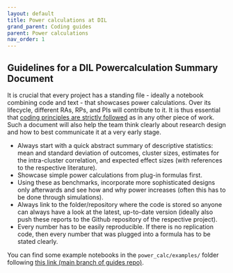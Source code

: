 ```yaml
---
layout: default
title: Power calculations at DIL
grand_parent: Coding guides
parent: Power calculations
nav_order: 1
---
```


## Guidelines for a DIL Powercalculation Summary Document

It is crucial that every project has a standing file - ideally a notebook combining code and text - that showcases power calculations.
Over its lifecycle, different RAs, RPs, and PIs will contribute to it.
It is thus essential that [coding principles are strictly followed](https://devinnovationlab.github.io/guides/principles/writing-code.html) as in any other piece of work.
Such a document will also help the team think clearly about research design and how to best communicate it at a very early stage.

-   Always start with a quick abstract summary of descriptive statistics: mean and standard deviation of outcomes, cluster sizes, estimates for the intra-cluster correlation, and expected effect sizes (with references to the respective literature).
-   Showcase simple power calculations from plug-in formulas first.
-   Using these as benchmarks, incorporate more sophisticated designs only afterwards and see how and why power increases (often this has to be done through simulations).
-   Always link to the folder/repository where the code is stored so anyone can always have a look at the latest, up-to-date version (ideally also push these reports to the Github repository of the respective project).
-   Every number has to be easily reproducible. If there is no replication code, then every number that was plugged into a formula has to be stated clearly.

You can find some example notebooks in the `power_calc/examples/` folder following [this link (main branch of guides repo)](https://github.com/DevInnovationLab/guides/tree/main).

